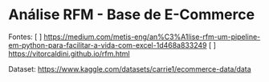 # Análise RFM - Base de E-Commerce

Fontes:
[ ] https://medium.com/metis-eng/an%C3%A1lise-rfm-um-pipeline-em-python-para-facilitar-a-vida-com-excel-1d468a833249
[ ] https://vitorcaldini.github.io/rfm.html

Dataset: https://www.kaggle.com/datasets/carrie1/ecommerce-data/data
